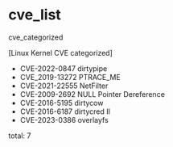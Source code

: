 # cve_list
cve_categorized

[Linux Kernel CVE categorized]

- CVE-2022-0847 dirtypipe
- CVE_2019-13272 PTRACE_ME
- CVE-2021-22555 NetFilter
- CVE-2009-2692 NULL Pointer Dereference
- CVE-2016-5195 dirtycow
- CVE-2016-6187 dirtycred II
- CVE-2023-0386 overlayfs

total: 7
